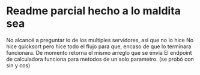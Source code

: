 

# Readme parcial hecho a lo maldita sea

No alcancé a preguntar lo de los multiples servidores, asi que no lo hice
No hice quicksort pero hice todo el flujo para que, encaso de que lo terminara funcionara. De momento retorna el mismo arreglo que se envia
El endpoint de calculadora funciona para metodos de un solo parametro. (se probó con sin y cos)


